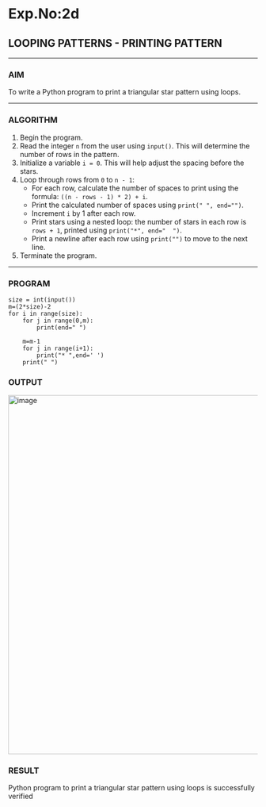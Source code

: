 # Exp.No:2d
## LOOPING PATTERNS - PRINTING PATTERN

---

### AIM  
To write a Python program to print a triangular star pattern using loops.

---

### ALGORITHM

1. Begin the program.  
2. Read the integer `n` from the user using `input()`. This will determine the number of rows in the pattern.  
3. Initialize a variable `i = 0`. This will help adjust the spacing before the stars.  
4. Loop through rows from `0` to `n - 1`:  
   - For each row, calculate the number of spaces to print using the formula: `((n - rows - 1) * 2) + i`.  
   - Print the calculated number of spaces using `print(" ", end="")`.  
   - Increment `i` by 1 after each row.  
   - Print stars using a nested loop: the number of stars in each row is `rows + 1`, printed using `print("*", end="  ")`.  
   - Print a newline after each row using `print("")` to move to the next line.  
5. Terminate the program.

---

### PROGRAM
```
size = int(input())
m=(2*size)-2
for i in range(size):
    for j in range(0,m):
        print(end=" ")
        
    m=m-1
    for j in range(i+1):
        print("* ",end=' ')
    print(" ")

```

### OUTPUT

<img width="975" height="724" alt="image" src="https://github.com/user-attachments/assets/429ebc1f-3c6c-453e-8d4b-7b6ef65a3754" />

      
### RESULT

Python program to print a triangular star pattern using loops is successfully verified

